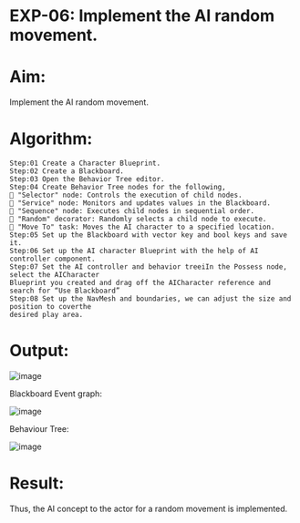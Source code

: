 # EXP-06: Implement the AI random movement.
# Aim:
Implement the AI random movement.
# Algorithm:
```
Step:01 Create a Character Blueprint.
Step:02 Create a Blackboard.
Step:03 Open the Behavior Tree editor.
Step:04 Create Behavior Tree nodes for the following,
 "Selector" node: Controls the execution of child nodes.
 "Service" node: Monitors and updates values in the Blackboard.
 "Sequence" node: Executes child nodes in sequential order.
 "Random" decorator: Randomly selects a child node to execute.
 "Move To" task: Moves the AI character to a specified location.
Step:05 Set up the Blackboard with vector key and bool keys and save it.
Step:06 Set up the AI character Blueprint with the help of AI controller component.
Step:07 Set the AI controller and behavior treeiIn the Possess node, select the AICharacter
Blueprint you created and drag off the AICharacter reference and search for “Use Blackboard”
Step:08 Set up the NavMesh and boundaries, we can adjust the size and position to coverthe 
desired play area.
```

# Output:

![image](https://github.com/user-attachments/assets/e1337774-2164-414b-9de5-b9c9364b6955)

Blackboard Event graph:

![image](https://github.com/user-attachments/assets/d2210d1d-b391-4cb7-83aa-42d34862bf22)

Behaviour Tree:

![image](https://github.com/user-attachments/assets/16a02be1-670a-491c-9301-4f8a00f9a6ab)

# Result:
Thus, the AI concept to the actor for a random movement is implemented.
